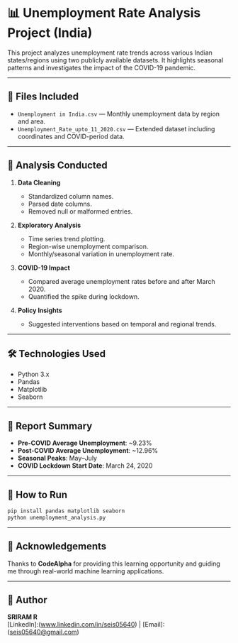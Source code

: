 # 📊 Unemployment Rate Analysis Project (India)

This project analyzes unemployment rate trends across various Indian states/regions using two publicly available datasets. It highlights seasonal patterns and investigates the impact of the COVID-19 pandemic.

---

## 📁 Files Included

- `Unemployment in India.csv` — Monthly unemployment data by region and area.
- `Unemployment_Rate_upto_11_2020.csv` — Extended dataset including coordinates and COVID-period data.

---

## 🧪 Analysis Conducted

1. **Data Cleaning**
   - Standardized column names.
   - Parsed date columns.
   - Removed null or malformed entries.

2. **Exploratory Analysis**
   - Time series trend plotting.
   - Region-wise unemployment comparison.
   - Monthly/seasonal variation in unemployment rate.

3. **COVID-19 Impact**
   - Compared average unemployment rates before and after March 2020.
   - Quantified the spike during lockdown.

4. **Policy Insights**
   - Suggested interventions based on temporal and regional trends.

---

## 🛠 Technologies Used

- Python 3.x
- Pandas
- Matplotlib
- Seaborn

---

## 📅 Report Summary

- **Pre-COVID Average Unemployment**: ~9.23%
- **Post-COVID Average Unemployment**: ~12.96%
- **Seasonal Peaks**: May–July
- **COVID Lockdown Start Date**: March 24, 2020

---

## 📌 How to Run

```bash
pip install pandas matplotlib seaborn
python unemployment_analysis.py
```

---

## 🙌 Acknowledgements

Thanks to **CodeAlpha** for providing this learning opportunity and guiding me through real-world machine learning applications.

---

## 📃 Author
**SRIRAM R**\
[LinkedIn]:(www.linkedin.com/in/seis05640) | [Email]:(seis05640@gmail.com)
